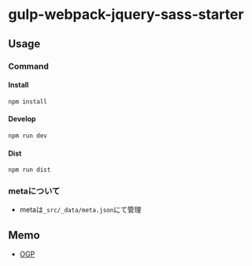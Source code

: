 # gulp-webpack-jquery-sass-starter

## Usage

### Command

#### Install
```
npm install
```
#### Develop
```
npm run dev
```
#### Dist
```
npm run dist
```

### metaについて

- metaは`_src/_data/meta.json`にて管理

## Memo

- [OGP](https://digitalidentity.co.jp/blog/seo/ogp-share-setting.html)
